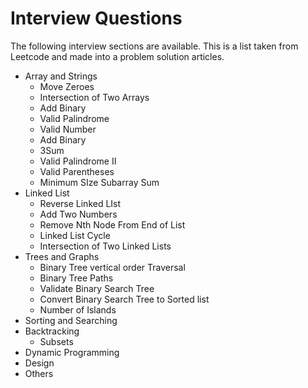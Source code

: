 # Interview Questions

The following interview sections are available. This is a list taken from Leetcode and made into a problem solution articles.

* Array and Strings
  * Move Zeroes
  * Intersection of Two Arrays
  * Add Binary
  * Valid Palindrome
  * Valid Number
  * Add Binary
  * 3Sum
  * Valid Palindrome II
  * Valid Parentheses
  * Minimum SIze Subarray Sum
* Linked List
  * Reverse Linked LIst
  * Add Two Numbers
  * Remove Nth Node From End of List
  * Linked List Cycle
  * Intersection of Two Linked Lists
* Trees and Graphs
  * Binary Tree vertical order Traversal
  * Binary Tree Paths
  * Validate Binary Search Tree 
  * Convert Binary Search Tree to Sorted list
  * Number of Islands
* Sorting and Searching
* Backtracking
  * Subsets
* Dynamic Programming
* Design
* Others

